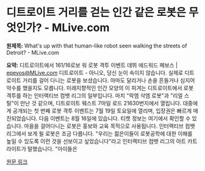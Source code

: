 # 디트로이트 거리를 걷는 인간 같은 로봇은 무엇인가? - MLive.com

**원제목:** What's up with that human-like robot seen walking the streets of Detroit? - MLive.com

**요약:** 디트로이트에서 161/16로보 워 로봇 격투 이벤트 데뷔
에드워드 페보스 | epevos@MLive.com
디트로이트 - 아니오, 당신 눈이 속이지 않습니다. 실제로 디트로이트 거리를 걸어 다니는 로봇을 보셨습니다. 아마도 달리거나 손을 흔들거나 심지어 악수를 했을지도 모릅니다. 미래지향적인 인간 모양의 이 피겨는 디트로이트에서 로봇 격투를 하는 인터랙티브 컴뱃 리그의 일부입니다. 마치 "락엠 삭엠 로봇"과 "리얼 스틸"이 만난 것 같으며, 디트로이트 웨스트 7마일 로드 21630번지에서 열립니다. 대중에게 공개되는 첫 번째 로봇 격투 이벤트는 7월 19일 토요일에 열리며, 입장권은 빠르게 매진되었습니다. 다음 이벤트는 8월 16일에 있습니다. 티켓 정보는 여기에서 확인할 수 있습니다. 마을을 걸어다니는 로봇은 홍보와 교육 목적으로 사용됩니다. 인터랙티브 컴뱃 리그에서 보게 될 로봇은 조금 다릅니다. "우리는 젊은이들이 로봇공학에 대한 이해를 높일 수 있도록 이런 것을 선보이고 싶었습니다"라고 인터랙티브 컴뱃 리그의 아트 카트라이트가 말했습니다. "아이들은

[원문 링크](https://www.mlive.com/life/2025/07/whats-up-with-that-human-like-robot-seen-walking-the-streets-of-detroit.html)
